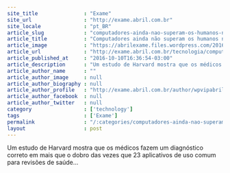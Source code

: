 ```yaml
---
site_title               : "Exame"
site_url                 : "http://exame.abril.com.br"
site_locale              : "pt_BR"
article_slug             : "computadores-ainda-nao-superam-os-humanos-na-medicina"
article_title            : "Computadores ainda não superam os humanos na medicina"
article_image            : "https://abrilexame.files.wordpress.com/2016/10/size_960_16_9_medico-computador.jpg?quality=70&strip=all&w=960"
article_url              : "http://exame.abril.com.br/tecnologia/computadores-ainda-nao-superam-os-humanos-na-medicina/"
article_published_at     : "2016-10-10T16:36:54-03:00"
article_description      : "Um estudo de Harvard mostra que os médicos fazem um diagnóstico correto em mais que o dobro das vezes que 23 aplicativos de uso comum para revisões de saúde..."
article_author_name      : ""
article_author_image     : null
article_author_biography : null
article_author_profile   : "http://exame.abril.com.br/author/wpvipabril/"
article_author_facebook  : null
article_author_twitter   : null
category                 : ['technology']
tags                     : ['Exame']
permalink                : "/:categories/computadores-ainda-nao-superam-os-humanos-na-medicina/"
layout                   : post
---
```


Um estudo de Harvard mostra que os médicos fazem um diagnóstico correto em mais que o dobro das vezes que 23 aplicativos de uso comum para revisões de saúde...

